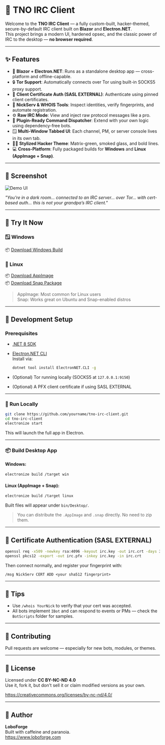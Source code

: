 # 🔐 TNO IRC Client

Welcome to the **TNO IRC Client** — a fully custom-built, hacker-themed, secure-by-default IRC client built on **Blazor** and **Electron.NET**.  
This project brings a modern UI, hardened opsec, and the classic power of IRC to the desktop — **no browser required**.

---

## ✨ Features

- 🧠 **Blazor + Electron.NET**: Runs as a standalone desktop app — cross-platform and offline-capable.
- 🔒 **Tor Support**: Automatically connects over Tor using built-in SOCKS5 proxy support.
- 🪪 **Client Certificate Auth (SASL EXTERNAL)**: Authenticate using pinned client certificates.
- 🧭 **NickServ & WHOIS Tools**: Inspect identities, verify fingerprints, and automate registration.
- ⚙️ **Raw IRC Mode**: View and inject raw protocol messages like a pro.
- 🧰 **Plugin-Ready Command Dispatcher**: Extend with your own logic using dependency-free bots.
- 🪟 **Multi-Window Tabbed UI**: Each channel, PM, or server console lives in its own tab.
- 🧙‍♂️ **Stylized Hacker Theme**: Matrix-green, smoked glass, and bold lines.  
- 💻 **Cross-Platform**: Fully packaged builds for **Windows** and **Linux (AppImage + Snap)**.

---

## 📸 Screenshot

![Demo UI](https://www.loboforge.com/LoboForge.TNOIRC.png)

_"You're in a dark room... connected to an IRC server... over Tor... with cert-based auth... this is not your grandpa’s IRC client."_

---

## 🧪 Try It Now

### 🪟 Windows  
📦 [Download Windows Build](https://www.loboforge.com/Builds/WindowsBuild.zip)

### 🐧 Linux  
📦 [Download AppImage](https://www.loboforge.com/Builds/TNOIRC.AppImage)  
📦 [Download Snap Package](https://www.loboforge.com/Builds/TNOIRC.snap)

> AppImage: Most common for Linux users  
> Snap: Works great on Ubuntu and Snap-enabled distros

---

## 🚀 Development Setup

### Prerequisites

- [.NET 8 SDK](https://dotnet.microsoft.com/download)
- [Electron.NET CLI](https://github.com/ElectronNET/Electron.NET)  
  Install via:
  ```bash
  dotnet tool install ElectronNET.CLI -g
  ```

- (Optional) Tor running locally (SOCKS5 at `127.0.0.1:9150`)
- (Optional) A PFX client certificate if using SASL EXTERNAL

---

### 🔧 Run Locally

```bash
git clone https://github.com/yourname/tno-irc-client.git
cd tno-irc-client
electronize start
```

This will launch the full app in Electron.

---

### 📦 Build Desktop App

#### Windows:
```bash
electronize build /target win
```

#### Linux (AppImage + Snap):
```bash
electronize build /target linux
```

Built files will appear under `bin/Desktop/`.

> You can distribute the `.AppImage` and `.snap` directly. No need to zip them.

---

## 🔐 Certificate Authentication (SASL EXTERNAL)

```bash
openssl req -x509 -newkey rsa:4096 -keyout irc.key -out irc.crt -days 365 -nodes -subj "/CN=YourNick"
openssl pkcs12 -export -out irc.pfx -inkey irc.key -in irc.crt
```

Then connect normally, and register your fingerprint with:

```
/msg NickServ CERT ADD <your sha512 fingerprint>
```

---

## 🧠 Tips

- Use `/whois YourNick` to verify that your cert was accepted.
- All bots implement `IBot` and can respond to events or PMs — check the `BotScripts` folder for samples.

---

## 🤝 Contributing

Pull requests are welcome — especially for new bots, modules, or themes.

---

## 🧾 License

Licensed under **CC BY-NC-ND 4.0**  
Use it, fork it, but don't sell it or claim modified versions as your own.

https://creativecommons.org/licenses/by-nc-nd/4.0/

---

## 👤 Author

**LoboForge**  
Built with caffeine and paranoia.  
https://www.loboforge.com
